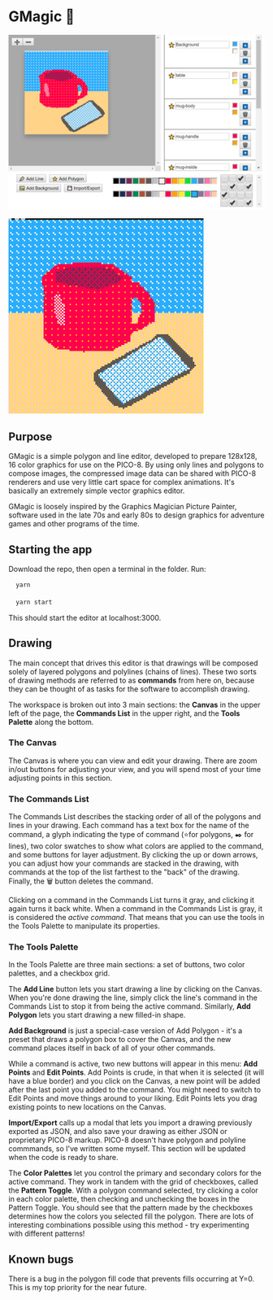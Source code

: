 # GMagic 🧙

![An image of the UI](screenshots/ui.png)

![Rendered output from the PICO-8](screenshots/output.png)

## Purpose

GMagic is a simple polygon and line editor, developed to prepare 128x128, 16 color graphics for use on the PICO-8. By using only lines and polygons to compose images, the compressed image data can be shared with PICO-8 renderers and use very little cart space for complex animations. It's basically an extremely simple vector graphics editor.

GMagic is loosely inspired by the Graphics Magician Picture Painter, software used in the late 70s and early 80s to design graphics for adventure games and other programs of the time.

## Starting the app

Download the repo, then open a terminal in the folder. Run:

```bash
  yarn

  yarn start
```

This should start the editor at localhost:3000.

## Drawing

The main concept that drives this editor is that drawings will be composed solely of layered polygons and polylines (chains of lines). These two sorts of drawing methods are referred to as **commands** from here on, because they can be thought of as tasks for the software to accomplish drawing.

The workspace is broken out into 3 main sections: the **Canvas** in the upper left of the page, the **Commands List** in the upper right, and the **Tools Palette** along the bottom.

### The Canvas

The Canvas is where you can view and edit your drawing. There are zoom in/out buttons for adjusting your view, and you will spend most of your time adjusting points in this section.

### The Commands List

The Commands List describes the stacking order of all of the polygons and lines in your drawing. Each command has a text box for the name of the command, a glyph indicating the type of command (⭐for polygons, ✒️ for lines), two color swatches to show what colors are applied to the command, and some buttons for layer adjustment. By clicking the up or down arrows, you can adjust how your commands are stacked in the drawing, with commands at the top of the list farthest to the "back" of the drawing. Finally, the 🗑️ button deletes the command.

Clicking on a command in the Commands List turns it gray, and clicking it again turns it back white. When a command in the Commands List is gray, it is considered the *active command*. That means that you can use the tools in the Tools Palette to manipulate its properties.

### The Tools Palette

In the Tools Palette are three main sections: a set of buttons, two color palettes, and a checkbox grid.

The **Add Line** button lets you start drawing a line by clicking on the Canvas. When you're done drawing the line, simply click the line's command in the Commands List to stop it from being the active command. Similarly, **Add Polygon** lets you start drawing a new filled-in shape.

**Add Background** is just a special-case version of Add Polygon - it's a preset that draws a polygon box to cover the Canvas, and the new command places itself in back of all of your other commands.

While a command is active, two new buttons will appear in this menu: **Add Points** and **Edit Points**. Add Points is crude, in that when it is selected (it will have a blue border) and you click on the Canvas, a new point will be added after the last point you added to the command. You might need to switch to Edit Points and move things around to your liking. Edit Points lets you drag existing points to new locations on the Canvas.

**Import/Export** calls up a modal that lets you import a drawing previously exported as JSON, and also save your drawing as either JSON or proprietary PICO-8 markup. PICO-8 doesn't have polygon and polyline commmands, so I've written some myself. This section will be updated when the code is ready to share.

The **Color Palettes** let you control the primary and secondary colors for the active command. They work in tandem with the grid of checkboxes, called the **Pattern Toggle**. With a polygon command selected, try clicking a color in each color palette, then checking and unchecking the boxes in the Pattern Toggle. You should see that the pattern made by the checkboxes determines how the colors you selected fill the polygon. There are lots of interesting combinations possible using this method - try experimenting with different patterns!

## Known bugs

There is a bug in the polygon fill code that prevents fills occurring at Y=0. This is my top priority for the near future.